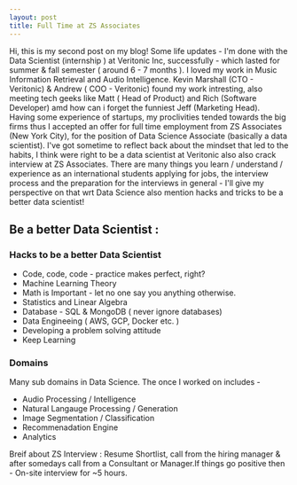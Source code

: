 ```yaml
---
layout: post
title: Full Time at ZS Associates 
---
```


Hi, this is my second post on my blog! Some life updates -  I'm done with the Data Scientist (internship ) at Veritonic Inc, successfully - which lasted for summer & fall semester ( around 6 - 7 months ). I loved my work in Music Information Retrieval and Audio Intelligence. Kevin Marshall (CTO - Veritonic) & Andrew ( COO - Veritonic) found my work intresting, also meeting tech geeks like Matt ( Head of Product) and Rich (Software Developer) amd  how can i forget the funniest Jeff (Marketing Head).  
Having some experience of startups, my proclivities tended towards the big firms thus I accepted an offer for full time employment from ZS Associates (New York City), for the position of Data Science Associate (basically a data scientist). 
I've got sometime to reflect back about the mindset that led to the habits, I think were right to be a data scientist at Veritonic also also crack interview at ZS Associates. There are many things you learn / understand / experience as an international students applying for jobs, the interview process and the preparation for the interviews in general - I'll  give my perspective on that wrt Data Science also mention hacks and tricks to be a better data scientist!  

## Be a better Data Scientist : 

### Hacks to be a better Data Scientist 

- Code, code, code - practice makes perfect, right? 
- Machine Learning Theory 
- Math is Important - let no one say you anything otherwise. 
- Statistics and Linear Algebra  
- Database - SQL & MongoDB ( never ignore databases) 
- Data Engineeing ( AWS, GCP, Docker etc. ) 
- Developing a problem solving attitude
- Keep Learning 

### Domains
Many sub domains in Data Science. The once I worked on includes -

- Audio Processing / Intelligence  
- Natural Langauge Processing / Generation
- Image Segmentation / Classification 
- Recommenadation Engine 
- Analytics 

Breif about ZS Interview : Resume Shortlist, call from the hiring manager & after somedays call from a Consultant or Manager.If things go positive then - On-site interview for ~5 hours. 
   
